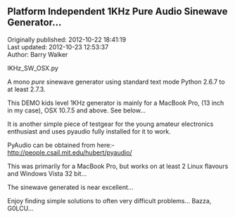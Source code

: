 ## Platform Independent 1KHz Pure Audio Sinewave Generator...  
Originally published: 2012-10-22 18:41:19  
Last updated: 2012-10-23 12:53:37  
Author: Barry Walker  
  
IKHz_SW_OSX.py

A mono _pure_ sinewave generator using standard text mode Python 2.6.7 to at least 2.7.3.

This DEMO kids level 1KHz generator is mainly for a MacBook Pro, (13 inch in my case),
OSX 10.7.5 and above. See below...

It is another simple piece of testgear for the young amateur electronics enthusiast and
uses pyaudio fully installed for it to work.

PyAudio can be obtained from here:- http://people.csail.mit.edu/hubert/pyaudio/

This was primarily for a MacBook Pro, but works on at least 2 Linux flavours and Windows Vista 32 bit...

The sinewave generated is near excellent...

Enjoy finding simple solutions to often very difficult problems... Bazza, G0LCU...
